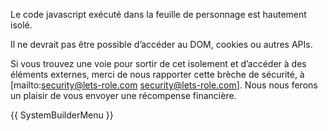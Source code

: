 Le code javascript exécuté dans la feuille de personnage est hautement isolé.

Il ne devrait pas être possible d’accéder au DOM, cookies ou autres APIs.

Si vous trouvez une voie pour sortir de cet isolement et d’accéder à des éléments externes, merci de nous rapporter cette brèche de sécurité, à [mailto:security@lets-role.com security@lets-role.com]. Nous nous ferons un plaisir de vous envoyer une récompense financière.

{{ SystemBuilderMenu }}